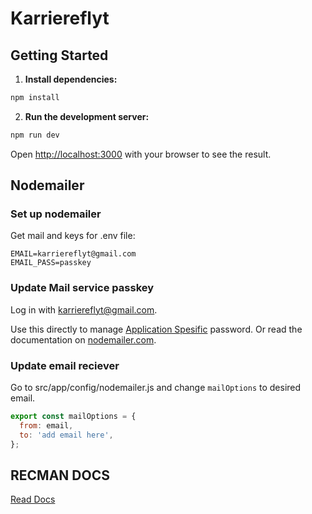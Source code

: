 # Karriereflyt

## Getting Started

1. **Install dependencies:**

```bash
npm install
```

2. **Run the development server:**

```bash
npm run dev
```

Open [http://localhost:3000](http://localhost:3000) with your browser to see the result.

## Nodemailer

### **Set up nodemailer**

Get mail and keys for .env file:

```env
EMAIL=karriereflyt@gmail.com
EMAIL_PASS=passkey
```

### **Update Mail service passkey**

Log in with karriereflyt@gmail.com.

Use this directly to manage [Application Spesific](https://security.google.com/settings/security/apppasswords) password. Or read the documentation on [nodemailer.com](https://nodemailer.com/usage/using-gmail/).

### **Update email reciever**

Go to src/app/config/nodemailer.js and change `mailOptions` to desired email.

```javascript
export const mailOptions = {
  from: email,
  to: 'add email here',
};
```

## RECMAN DOCS

[Read Docs](https://developers.recman.no/#b370496f-5492-4fca-b313-a70ce3f8972b)
